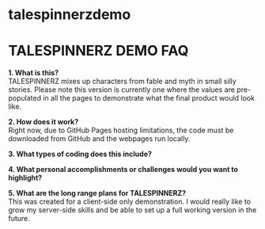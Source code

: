 # talespinnerzdemo
<h1>TALESPINNERZ DEMO FAQ</h1>
<p><b>1. What is this?</b><br>
  TALESPINNERZ mixes up characters from fable and myth in small silly stories. Please note this version is currently one where the values are pre-populated in all the pages to demonstrate what the final product would look like.</p>
<p><b>2. How does it work?</b><br>
  Right now, due to GitHub Pages hosting limitations, the code must be downloaded from GitHub and the webpages run locally.</p>
  <p><b>3. What types of coding does this include?</b></p>
  <p><b>4. What personal accomplishments or challenges would you want to highlight?</b></p>
  <p><b>5. What are the long range plans for TALESPINNERZ?</b><br>
  This was created for a client-side only demonstration. I would really like to grow my server-side skills and be able to set up a full working version in the future.</p>
